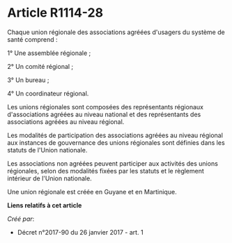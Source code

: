 # Article R1114-28

Chaque union régionale des associations agréées d'usagers du système de santé comprend : 

1° Une assemblée régionale ; 

2° Un comité régional ; 

3° Un bureau ; 

4° Un coordinateur régional. 

Les unions régionales sont composées des représentants régionaux  d'associations agréées au niveau national et des
représentants des  associations agréées au niveau régional. 

Les  modalités de participation des associations agréées au niveau régional  aux instances de gouvernance des unions
régionales sont définies dans  les statuts de l'Union nationale. 

Les  associations non agréées peuvent participer aux activités des unions  régionales, selon des modalités fixées par les
statuts et le règlement  intérieur de l'Union nationale. 

Une union régionale est créée en Guyane et en Martinique.

**Liens relatifs à cet article**

_Créé par_:

  - Décret n°2017-90 du 26 janvier 2017 - art. 1
